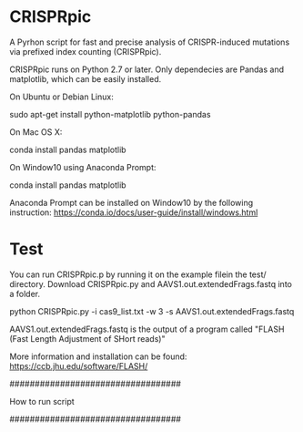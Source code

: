 # CRISPRpic

A Pyrhon script for fast and precise analysis of CRISPR-induced mutations via prefixed index counting (CRISPRpic).

CRISPRpic runs on Python 2.7 or later. 
Only dependecies are Pandas and matplotlib, which can be easily installed.

On Ubuntu or Debian Linux:

sudo apt-get install python-matplotlib python-pandas

On Mac OS X:

conda install pandas matplotlib

On Window10 using Anaconda Prompt:

conda install pandas matplotlib

Anaconda Prompt can be installed on Window10 by the following instruction:
https://conda.io/docs/user-guide/install/windows.html

# Test

You can run CRISPRpic.p by running it on the example filein the test/ directory.
Download CRISPRpic.py and AAVS1.out.extendedFrags.fastq into a folder.

python CRISPRpic.py -i cas9_list.txt -w 3 -s AAVS1.out.extendedFrags.fastq

AAVS1.out.extendedFrags.fastq is the output of a program called "FLASH (Fast Length Adjustment of SHort reads)"

More information and installation can be found:
https://ccb.jhu.edu/software/FLASH/


##################################

How to run script

##################################

